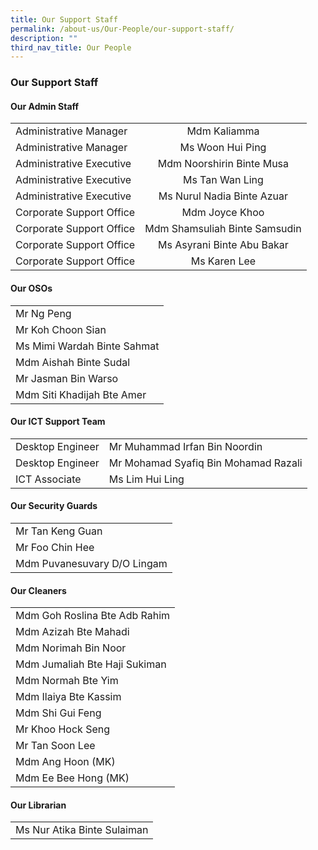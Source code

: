 ```yaml
---
title: Our Support Staff
permalink: /about-us/Our-People/our-support-staff/
description: ""
third_nav_title: Our People
---
```

### Our Support Staff

#### Our Admin Staff

|  |  |
|---|:---:|
| Administrative Manager | Mdm Kaliamma |
| Administrative Manager | Ms Woon Hui Ping |
| Administrative Executive | Mdm Noorshirin Binte Musa |
| Administrative Executive | Ms Tan Wan Ling |
| Administrative Executive | Ms Nurul Nadia Binte Azuar |
| Corporate Support Office | Mdm Joyce Khoo |
| Corporate Support Office | Mdm Shamsuliah Binte Samsudin |
| Corporate Support Office | Ms Asyrani Binte Abu Bakar |
| Corporate Support Office | Ms Karen Lee |

#### Our OSOs

|  |
|---|
| Mr Ng Peng |
| Mr Koh Choon Sian |
| Ms Mimi Wardah Binte Sahmat |
| Mdm Aishah Binte Sudal |
| Mr Jasman Bin Warso |
| Mdm Siti Khadijah Bte Amer |

#### Our ICT Support Team

|  |  |
|---|---|
| Desktop Engineer | Mr Muhammad Irfan Bin Noordin |
| Desktop Engineer | Mr Mohamad Syafiq Bin Mohamad Razali |
| ICT Associate | Ms Lim Hui Ling |

#### Our Security Guards

|  |
|---|
| Mr Tan Keng Guan |
| Mr Foo Chin Hee |
| Mdm Puvanesuvary D/O Lingam |

#### Our Cleaners

|  |
|---|
| Mdm Goh Roslina Bte Adb Rahim |
| Mdm Azizah Bte Mahadi |
| Mdm Norimah Bin Noor |
| Mdm Jumaliah Bte Haji Sukiman |
| Mdm Normah Bte Yim |
| Mdm Ilaiya Bte Kassim |
| Mdm Shi Gui Feng |
| Mr Khoo Hock Seng |
| Mr Tan Soon Lee |
| Mdm Ang Hoon (MK) |
| Mdm Ee Bee Hong (MK) |


#### Our Librarian

|  |
|---|
| Ms Nur Atika Binte Sulaiman |
